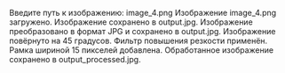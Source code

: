 Введите путь к изображению: image_4.png
Изображение image_4.png загружено.
Изображение сохранено в output.jpg.
Изображение преобразовано в формат JPG и сохранено в output.jpg.
Изображение повёрнуто на 45 градусов.
Фильтр повышения резкости применён.
Рамка шириной 15 пикселей добавлена.
Обработанное изображение сохранено в output_processed.jpg.
